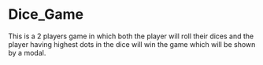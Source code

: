 # Dice_Game
This is a 2 players game in which both the player will roll their dices and the player having highest dots in the dice will win the game which will be shown by a modal.
